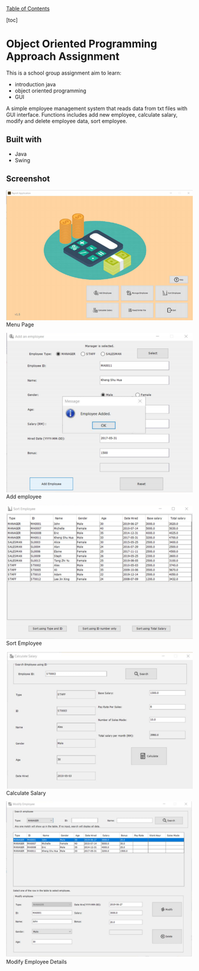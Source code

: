 <u>Table of Contents</u>

[toc]

# Object Oriented Programming Approach Assignment

This is a school group assignment aim to learn:

- introduction java 
- object oriented programming 
- GUI 



A simple employee management system that reads data from txt files with GUI interface. Functions includes add new employee, calculate salary, modify and delete employee data, sort employee.



## Built with

- Java
- Swing



## Screenshot

![menu](README/menu.png)
Menu Page

![add_employee](README/add_employee.png)
Add employee

![sort](README/sort.png)
Sort Employee

![calculate](README/calculate.png)
Calculate Salary

![modify](README/modify.png)
Modify Employee Details


